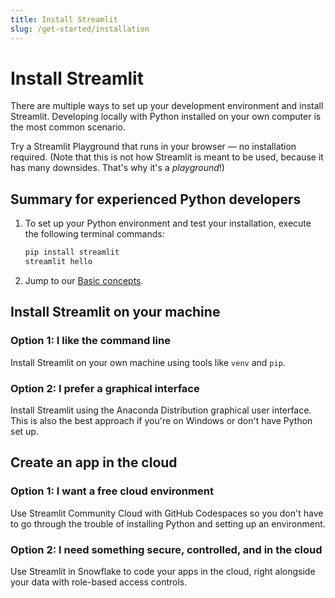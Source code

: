 ```yaml
---
title: Install Streamlit
slug: /get-started/installation
---
```


# Install Streamlit

There are multiple ways to set up your development environment and install Streamlit.
Developing locally with Python installed on your own computer is the most
common scenario.

<Tip>

Try a Streamlit Playground that runs in your browser &mdash; no installation required.
(Note that this is not how Streamlit is meant to be used, because it has many downsides. That's why it's a
_playground_!)

<IconLink
    href="/get-started/installation/streamlit-playground"
    icon="arrow_forward"
    label="Instructions for the playground"
    cssModuleClassName="Orange"
    cssModuleIconClassName="IconRight"
/>

</Tip>

## Summary for experienced Python developers

1. To set up your Python environment and test your installation, execute the following terminal commands:

   ```bash
   pip install streamlit
   streamlit hello
   ```

1. Jump to our [Basic concepts](/get-started/fundamentals/main-concepts).

## Install Streamlit on your machine

### Option 1: I like the command line

Install Streamlit on your own machine using tools like `venv` and `pip`.

<IconLink
    link="/get-started/installation/command-line"
    icon="arrow_forward"
    label="Instructions for the command line"
    cssModuleClassName="Orange"
    cssModuleIconClassName="IconRight"
/>

### Option 2: I prefer a graphical interface

Install Streamlit using the Anaconda Distribution graphical user interface. This is also the best
approach if you're on Windows or don't have Python set up.

<IconLink
    link="/get-started/installation/anaconda-distribution"
    icon="arrow_forward"
    label="Instructions for Anaconda Distribution"
    cssModuleClassName="Orange"
    cssModuleIconClassName="IconRight"
/>

## Create an app in the cloud

### Option 1: I want a free cloud environment

Use Streamlit Community Cloud with GitHub Codespaces so you don't have to go through the trouble
of installing Python and setting up an environment.

<IconLink
    link="/get-started/installation/community-cloud"
    icon="arrow_forward"
    label="Instructions for GitHub Codespaces"
    cssModuleClassName="Orange"
    cssModuleIconClassName="IconRight"
/>

### Option 2: I need something secure, controlled, and in the cloud

Use Streamlit in Snowflake to code your apps in the cloud, right alongside your
data with role-based access controls.

<IconLink
    link="/get-started/installation/streamlit-in-snowflake"
    icon="arrow_forward"
    label="Instructions for Snowflake"
    cssModuleClassName="Orange"
    cssModuleIconClassName="IconRight"
/>
